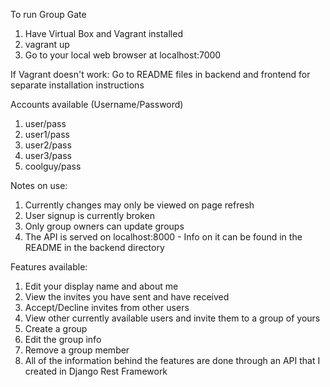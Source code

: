 To run Group Gate

1. Have Virtual Box and Vagrant installed
2. vagrant up
3. Go to your local web browser at localhost:7000

If Vagrant doesn't work: Go to README files in backend and frontend for separate installation instructions

Accounts available (Username/Password)

1. user/pass
2. user1/pass
3. user2/pass
4. user3/pass
5. coolguy/pass

Notes on use:

1. Currently changes may only be viewed on page refresh
2. User signup is currently broken
3. Only group owners can update groups
4. The API is served on localhost:8000 - Info on it can be found in the README in the backend directory

Features available:

1. Edit your display name and about me
2. View the invites you have sent and have received
3. Accept/Decline invites from other users
3. View other currently available users and invite them to a group of yours
4. Create a group
5. Edit the group info
6. Remove a group member
7. All of the information behind the features are done through an API that I created in Django Rest Framework
